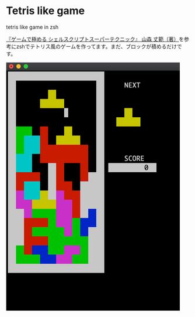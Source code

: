 # Tetris like game
tetris like game in zsh

[『ゲームで極める シェルスクリプトスーパーテクニック』 山森 丈範（著）](https://www.amazon.co.jp/gp/product/4774132020)を参考にzshでテトリス風のゲームを作ってます。まだ、ブロックが積めるだけです。

![screenshot](https://github.com/nyankyu/tetris_like/blob/images/screen_shot.png)
